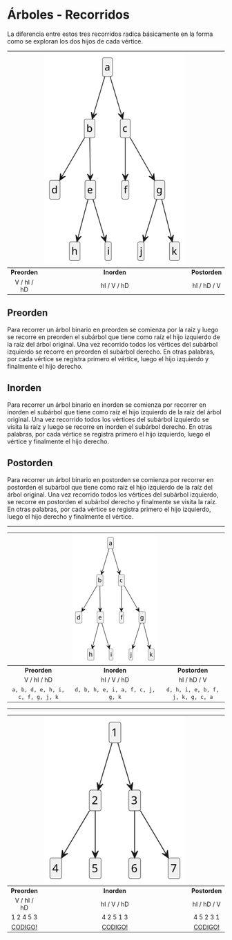 # Árboles - Recorridos

La diferencia entre estos tres recorridos radica básicamente en la forma como se exploran los dos hijos de cada vértice.

<div align=center>

||![](/imagenes/modelosUML/arboles001.svg)||
|:-:|:-:|:-:|
**Preorden**|**Inorden**|**Postorden**
V / hI / hD|hI / V / hD|hI / hD / V

</div>

## Preorden

Para recorrer un árbol binario en preorden se comienza por la raíz y luego se recorre en preorden el subárbol que tiene como raíz el hijo izquierdo de la raíz del árbol original. Una vez recorrido todos los vértices del subárbol izquierdo se recorre en preorden el subárbol derecho. En otras palabras, por cada vértice se registra primero el vértice, luego el hijo izquierdo y finalmente el hijo derecho.

## Inorden

Para recorrer un árbol binario en inorden se comienza por recorrer en inorden el subárbol que tiene como raíz el hijo izquierdo de la raíz del árbol original. Una vez recorrido todos los vértices del subárbol izquierdo se visita la raíz y luego se recorre en inorden el subárbol derecho. En otras palabras, por cada vértice se registra primero el hijo izquierdo, luego el vértice y finalmente el hijo derecho.

## Postorden

Para recorrer un árbol binario en postorden se comienza por recorrer en postorden el subárbol que tiene como raíz el hijo izquierdo de la raíz del árbol original. Una vez recorrido todos los vértices del subárbol izquierdo, se recorre en postorden el subárbol derecho y finalmente se visita la raíz. En otras palabras, por cada vértice se registra primero el hijo izquierdo, luego el hijo derecho y finalmente el vértice.

---

<div align=center>

||![](/imagenes/modelosUML/arboles001.svg)||
|:-:|:-:|:-:|
**Preorden**|**Inorden**|**Postorden**
V / hI / hD|hI / V / hD|hI / hD / V
`a, b, d, e, h, i, c, f, g, j, k`|`d, b, h, e, i, a, f, c, j, g, k`|`d, h, i, e, b, f, j, k, g, c, a`
</div>

---

<div align=center>

||![](/imagenes/modelosUML/arboles002.svg)||
|:-:|:-:|:-:|
**Preorden**|**Inorden**|**Postorden**
V / hI / hD|hI / V / hD|hI / hD / V
1 2 4 5 3|4 2 5 1 3|4 5 2 3 1
[CODIGO!](/src/arboles/preOrderSample/)|[CODIGO!](/src/arboles/inOrderSample/)|[CODIGO!](/src/arboles/postOrderSample/)
</div>
